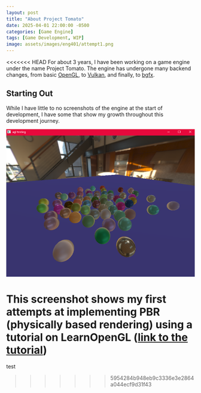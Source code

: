 ```yaml
---
layout: post
title: "About Project Tomato"
date: 2025-04-01 22:00:00 -0500
categories: [Game Engine]
tags: [Game Development, WIP]
image: assets/images/eng401/attempt1.png
---
```


<<<<<<< HEAD
For about 3 years, I have been working on a game engine under the name Project Tomato. The engine has undergone many backend changes, from basic [OpenGL](), to [Vulkan](), and finally, to [bgfx]().

## Starting Out

While I have little to no screenshots of the engine at the start of development, I have some that show my growth throughout this development journey.

![pbr fail](/assets/images/eng401/pbr_fail.png)

This screenshot shows my first attempts at implementing PBR (physically based rendering) using a tutorial on LearnOpenGL ([link to the tutorial](https://learnopengl.com/PBR/Theory))
=======
test
>>>>>>> 5954284b948eb9c3336e3e2864a044ecf9d31f43
